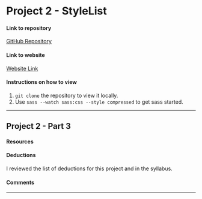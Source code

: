 # Project 2 - StyleList

#### Link to repository
[GitHub Repository](https://github.com/cmkuiper/project-2_kuiper-caitlin)

#### Link to website
[Website Link](http://www.caitlinkuiper.com/advweb2/project2)
<!-- Edit this for Project 2 - Part 3 -->

#### Instructions on how to view
1. `git clone` the repository to view it locally.
2. Use `sass --watch sass:css --style compressed` to get sass started.

---

## Project 2 - Part 3

#### Resources

#### Deductions
I reviewed the list of deductions for this project and in the syllabus.

#### Comments
---
